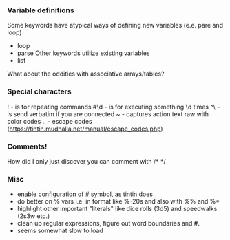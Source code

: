 ### Variable definitions

Some keywords have atypical ways of defining new variables (e.e. pare and loop)
 - loop
 - parse
Other keywords utilize existing variables
 - list

What about the oddities with associative arrays/tables?

### Special characters
!   - is for repeating commands
#\d - is for executing something \d times
^\  - is send verbatim if you are connected
~   - captures action text raw with color codes
\.. - escape codes (https://tintin.mudhalla.net/manual/escape_codes.php)

### Comments!

How did I only just discover you can comment with /* */

### Misc
 * enable configuration of # symbol, as tintin does
 * do better on % vars i.e. in format like %-20s and also with %% and %*
 * highlight other important "literals" like dice rolls (3d5) and speedwalks (2s3w etc.)
 * clean up regular expressions, figure out word boundaries and #.
 * seems somewhat slow to load